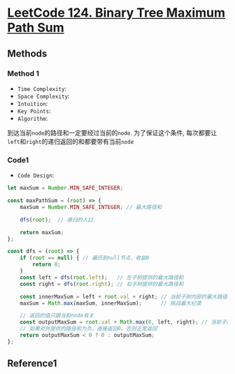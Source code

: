 # [LeetCode 124. Binary Tree Maximum Path Sum](https://leetcode-cn.com/problems/binary-tree-maximum-path-sum/)

## Methods

### Method 1

* `Time Complexity`:
* `Space Complexity`:
* `Intuition`:
* `Key Points`:
* `Algorithm`:

到达当前`node`的路径和一定要经过当前的`node`. 为了保证这个条件, 每次都要让`left`和`right`的递归返回的和都要带有当前`node`

### Code1

* `Code Design`:

```javascript
let maxSum = Number.MIN_SAFE_INTEGER;

const maxPathSum = (root) => {
    maxSum = Number.MIN_SAFE_INTEGER; // 最大路径和

    dfs(root);  // 递归的入口

    return maxSum;
};

const dfs = (root) => {
    if (root == null) { // 遍历到null节点，收益0
        return 0;
    }
    const left = dfs(root.left);   // 左子树提供的最大路径和
    const right = dfs(root.right); // 右子树提供的最大路径和

    const innerMaxSum = left + root.val + right; // 当前子树内部的最大路径和
    maxSum = Math.max(maxSum, innerMaxSum);      // 挑战最大纪录

    // 返回的值只跟当前node有关
    const outputMaxSum = root.val + Math.max(0, left, right); // 当前子树对外提供的最大和
    // 如果对外提供的路径和为负，直接返回0。否则正常返回
    return outputMaxSum < 0 ? 0 : outputMaxSum;
};

```

## Reference1
